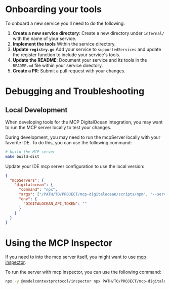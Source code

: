 # Onboarding your tools

To onboard a new service you'll need to do the following:

1. **Create a new service directory**: Create a new directory under `internal/` with the name of your service.
2. **Implement the tools** Within the service directory. 
3. **Update `registry.go`** Add your service to `supportedServices` and update the register function to include your service's tools.
4. **Update the README**: Document your service and its tools in the `README.md` file within your service directory.
5. **Create a PR**: Submit a pull request with your changes.

# Debugging and Troubleshooting

## Local Development

When developing tools for the MCP DigitalOcean integration, you may want to run the MCP server locally to test your changes.

During development, you may need to run the mcpServer locally with your favorite IDE. To do this, you can use the following command:

```bash
# build the MCP server
make build-dist
```

Update your IDE mcp server configuration to use the local version:
```json
{
  "mcpServers": {
    "digitalocean": {
      "command": "npx",
      "args": ["/PATH/TO/PROJECT/mcp-digitalocean/scripts/npm", "--services apps"],
      "env": {
        "DIGITALOCEAN_API_TOKEN": ""
      }
    }
  }
}
```

# Using the MCP Inspector

If you need to into the mcp server itself, you might want to use [mcp inspector](https://modelcontextprotocol.io/docs/tools/inspector).

To run the server with mcp inspector, you can use the following command:

```bash
npx -y @modelcontextprotocol/inspector npx PATH/TO/PROJECT/mcp-digitalocean/scripts/npm --services apps --digitalocean-api-token YOUR_DO_TOKEN
```

